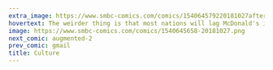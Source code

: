 ```yaml
---
extra_image: https://www.smbc-comics.com/comics/154064579220181027after.png
hovertext: The weirder thing is that most nations will lag McDonald's in extraterrestrial exploration.
image: https://www.smbc-comics.com/comics/1540645658-20181027.png
next_comic: augmented-2
prev_comic: gmail
title: Culture
---
```


